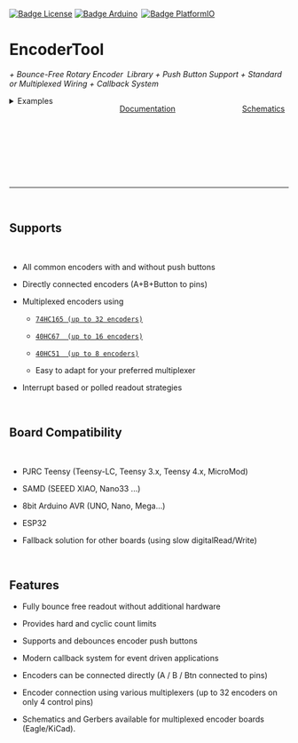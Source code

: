[![Badge License]][License] [![Badge Arduino]][Arduino] [![Badge PlatformIO]][PlatformIO]
# EncoderTool

*+ Bounce-Free Rotary Encoder Library + Push Button Support + Standard or Multiplexed Wiring + Callback System*

<svg width="100%" fill="none" >
<foreignObject width="100%" height = 200%>
<div xmlns="http://www.w3.org/1999/xhtml">
  <div class="container" style="justify-content: space-between; display: flex">
  <details>
  <summary >Examples</summary>

   - [Basic usage](examples/01_HelloEncoder/01_HelloEncoder.ino)
   - [Polled Encoders](examples/02_Multiplexed_74165/02_Multiplexed_74165.ino)
   - [Using the encoder push button](examples/05_EncoderButton/05_EncoderButton.ino)
   - Multiplexing
     - [Using a 74HC165 shift register as multiplexer](examples/02_Multiplexed_74165/02_Multiplexed_74165.ino)
     - [Using a 40HC67 analog switch as multiplexer](examples/03_Multiplexed_4067/03_Multiplexed_4067.ino)
     - [Using a 40HC51 analog switch as multiplexer](examples/06_Multiplexed_4051/06_Multiplexed_4051.ino)
 </details>

 [Documentation][Documentation]

 [Schematics][Schematics] 
</div>
</div>
</foreignObject>
</svg>

---



<br>

## Supports

<br>

- All common encoders with and without push buttons

- Directly connected encoders (A+B+Button to pins)

- Multiplexed encoders using

    - [`74HC165 (up to 32 encoders)`][MPLEX74165]

    - [`40HC67  (up to 16 encoders)`][MPLEX4067]

    - [`40HC51  (up to 8 encoders)`][MPLEX4051]

    - Easy to adapt for your preferred multiplexer

- Interrupt based or polled readout strategies

<br>

## Board Compatibility

<br>

- PJRC Teensy (Teensy-LC, Teensy 3.x, Teensy 4.x, MicroMod)

- SAMD (SEEED XIAO, Nano33 ...)

- 8bit Arduino AVR (UNO, Nano, Mega...)

- ESP32

- Fallback solution for other boards (using slow digitalRead/Write)


<br>

## Features

- Fully bounce free readout without additional hardware

- Provides hard and cyclic count limits

- Supports and debounces encoder push buttons

- Modern callback system for event driven applications

- Encoders can be connected directly (A / B / Btn connected to pins)

- Encoder connection using various multiplexers (up to 32 encoders on only 4 control pins)

- Schematics and Gerbers available for multiplexed encoder boards (Eagle/KiCad).


<!----------------------------------------------------------------------------->

<!-- [Badge Arduino]: https://img.shields.io/badge/Arduino-EncoderTool-00979D.svg?logo=arduino -->
[Badge Arduino]: https://www.ardu-badge.com/badge/EncoderTool.svg
[Badge PlatformIO]: https://badges.registry.platformio.org/packages/luni64/library/EncoderTool.svg
[Badge License]: https://img.shields.io/github/license/luni64/EncoderTool

[Arduino]: https://www.ardu-badge.com/EncoderTool
[PlatformIO]: https://registry.platformio.org/libraries/luni64/EncoderTool/

[Documentation]: https://github.com/luni64/EncoderTool/wiki
[Schematics]: extras
[Examples]: examples
[License]: LICENSE
[MPLEX74165]:extras/Boards/MPX_74165
[MPLEX4067]:extras/Boards/MPX_4067
[MPLEX4051]:extras/Boards/MPX_4051

[EX1]:examples/01_HelloEncoder/01_HelloEncoder.ino


